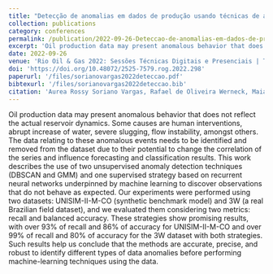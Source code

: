 ```yaml
---
title: "Detecção de anomalias em dados de produção usando técnicas de aprendizado de máquina"
collection: publications
category: conferences
permalink: /publication/2022-09-26-Deteccao-de-anomalias-em-dados-de-producao-usando-tecnicas-de-aprendizado-de-maquina
excerpt: 'Oil production data may present anomalous behavior that does not reflect the actual reservoir dynamics. Some causes are human interventions, abrupt increase of water, severe slugging, flow instability, amongst others. This work describes the use of two unsupervised anomaly detection techniques (DBSCAN and GMM) and one supervised strategy based on recurrent neural networks underpinned by machine learning to discover observations that do not behave as expected.'
date: 2022-09-26
venue: 'Rio Oil & Gas 2022: Sessões Técnicas Digitais e Presenciais | Technical Sessions (Video Presentations + Technical Papers in PDF)'
doi: 'https://doi.org/10.48072/2525-7579.rog.2022.298'
paperurl: '/files/sorianovargas2022deteccao.pdf'
bibtexurl: '/files/sorianovargas2022deteccao.bib'
citation: 'Aurea Rossy Soriano Vargas, Rafael de Oliveira Werneck, Maiara Moreira Gonçalves, Eduardo dos Santos Pereira, Leopoldo André Dutra Lusquino Filho, Soroor Salavati, M. Manzur Hossain, Alexandre Mello Ferreira, Alessandra Davolio Gomes, Denis José Schiozer, and Anderson de Rezende Rocha. Detecção de anomalias em dados de produção usando técnicas de aprendizado de máquina. In IBP, editor, Rio Oil & Gas 2022: Sessões Técnicas Digitais e Presenciais | Technical Sessions (Video Presentations + Technical Papers in PDF), number 298, Rio de Janeiro | Brasil, September 2022.'
---
```


Oil production data may present anomalous behavior that does not reflect the actual reservoir dynamics. Some causes are human interventions, abrupt increase of water, severe slugging, flow instability, amongst others. The data relating to these anomalous events needs to be identified and removed from the dataset due to their potential to change the correlation of the series and influence forecasting and classification results. This work describes the use of two unsupervised anomaly detection techniques (DBSCAN and GMM) and one supervised strategy based on recurrent neural networks underpinned by machine learning to discover observations that do not behave as expected. Our experiments were performed using two datasets: UNISIM-II-M-CO (synthetic benchmark model) and 3W (a real Brazilian field dataset), and we evaluated them considering two metrics: recall and balanced accuracy. These strategies show promising results, with over 93% of recall and 86% of accuracy for UNISIM-II-M-CO and over 99% of recall and 80% of accuracy for the 3W dataset with both strategies. Such results help us conclude that the methods are accurate, precise, and robust to identify different types of data anomalies before performing machine-learning techniques using the data.